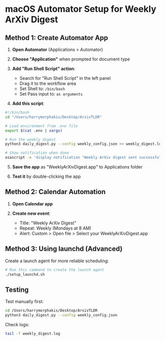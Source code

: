 # macOS Automator Setup for Weekly ArXiv Digest

## Method 1: Create Automator App

1. **Open Automator** (Applications > Automator)

2. **Choose "Application"** when prompted for document type

3. **Add "Run Shell Script" action**:
   - Search for "Run Shell Script" in the left panel
   - Drag it to the workflow area
   - Set Shell to: `/bin/bash`
   - Set Pass input to: `as arguments`

4. **Add this script**:
```bash
#!/bin/bash
cd "/Users/harrymorphakis/Desktop/ArxivTLDR"

# Load environment from .env file
export $(cat .env | xargs)

# Run the weekly digest
python3 daily_digest.py --config weekly_config.json >> weekly_digest.log 2>&1

# Show notification when done
osascript -e 'display notification "Weekly ArXiv digest sent successfully!" with title "ArXiv Digest"'
```

5. **Save the app** as "WeeklyArXivDigest.app" to Applications folder

6. **Test it** by double-clicking the app

## Method 2: Calendar Automation

1. **Open Calendar app**

2. **Create new event**:
   - Title: "Weekly ArXiv Digest"
   - Repeat: Weekly (Mondays at 8 AM)
   - Alert: Custom > Open file > Select your WeeklyArXivDigest.app

## Method 3: Using launchd (Advanced)

Create a launch agent for more reliable scheduling:

```bash
# Run this command to create the launch agent
./setup_launchd.sh
```

## Testing

Test manually first:
```bash
cd /Users/harrymorphakis/Desktop/ArxivTLDR
python3 daily_digest.py --config weekly_config.json
```

Check logs:
```bash
tail -f weekly_digest.log
```